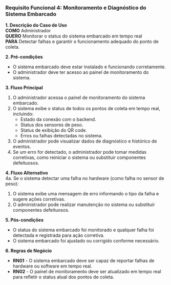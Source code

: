 ### Requisito Funcional 4: Monitoramento e Diagnóstico do Sistema Embarcado

**1. Descrição do Caso de Uso**  
**COMO** Administrador  
**QUERO** Monitorar o status do sistema embarcado em tempo real  
**PARA** Detectar falhas e garantir o funcionamento adequado do ponto de coleta.

**2. Pré-condições**  
- O sistema embarcado deve estar instalado e funcionando corretamente.
- O administrador deve ter acesso ao painel de monitoramento do sistema.

**3. Fluxo Principal**  
1. O administrador acessa o painel de monitoramento do sistema embarcado.
2. O sistema exibe o status de todos os pontos de coleta em tempo real, incluindo:
   - Estado da conexão com o backend.
   - Status dos sensores de peso.
   - Status de exibição do QR code.
   - Erros ou falhas detectadas no sistema.
3. O administrador pode visualizar dados de diagnóstico e histórico de eventos.
4. Se um erro for detectado, o administrador pode tomar medidas corretivas, como reiniciar o sistema ou substituir componentes defeituosos.

**4. Fluxo Alternativo**  
4a. Se o sistema detectar uma falha no hardware (como falha no sensor de peso):
   1. O sistema exibe uma mensagem de erro informando o tipo da falha e sugere ações corretivas.
   2. O administrador pode realizar manutenção no sistema ou substituir componentes defeituosos.

**5. Pós-condições**  
- O status do sistema embarcado foi monitorado e qualquer falha foi detectada e registrada para ação corretiva.
- O sistema embarcado foi ajustado ou corrigido conforme necessário.

**6. Regras de Negócio**  
- **RN01** - O sistema embarcado deve ser capaz de reportar falhas de hardware ou software em tempo real.
- **RN02** - O painel de monitoramento deve ser atualizado em tempo real para refletir o status atual dos pontos de coleta.
